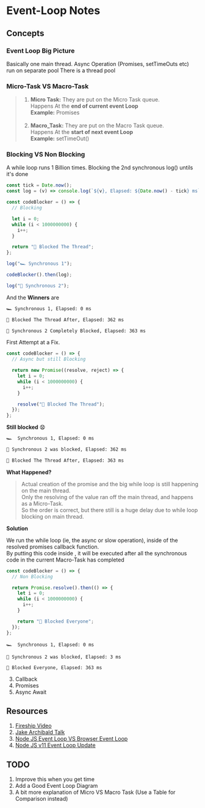 # Event-Loop Notes

## **Concepts**

### **Event Loop Big Picture**

Basically one main thread. Async Operation (Promises, setTimeOuts etc) run on separate pool
There is a thread pool

### **Micro-Task VS Macro-Task**

> 1. **Micro Task:** They are put on the Micro Task queue. <br/> Happens At the **end of current event Loop** <br/> **Example:** Promises <br/><br/>
> 2. **Macro_Task:** They are put on the Macro Task queue. <br/> Happens At the **start of next event Loop** <br/> **Example:** setTimeOut()

### **Blocking VS Non Blocking**

A while loop runs 1 Billion times. Blocking the 2nd synchronous log() untils it's done

```javascript
const tick = Date.now();
const log = (v) => console.log(`${v}, Elapsed: ${Date.now() - tick} ms`);

const codeBlocker = () => {
  // Blocking

  let i = 0;
  while (i < 1000000000) {
    i++;
  }

  return "🐢 Blocked The Thread";
};

log("🏎️ Synchronous 1");

codeBlocker().then(log);

log("🥪 Synchronous 2");
```

And the **Winners** are

```bash
🏎️ Synchronous 1, Elapsed: 0 ms

🐢 Blocked The Thread After, Elapsed: 362 ms

🦥 Synchronous 2 Completely Blocked, Elapsed: 363 ms
```

First Attempt at a Fix.

```javascript
const codeBlocker = () => {
  // Async but still Blocking

  return new Promise((resolve, reject) => {
    let i = 0;
    while (i < 1000000000) {
      i++;
    }

    resolve("🐢 Blocked The Thread");
  });
};
```

**Still blocked** :anguished:

```bash
🏎️  Synchronous 1, Elapsed: 0 ms

🏃 Synchronous 2 was blocked, Elapsed: 362 ms

🐢 Blocked The Thread After, Elapsed: 363 ms
```

**What Happened?** <br/>

> Actual creation of the promise and the big while loop is still happening on the main thread. <br/>
> Only the resolving of the value ran off the main thread, and happens as a Micro-Task. <br/>
> So the order is correct, but there still is a huge delay due to while loop blocking on main thread.

**Solution**

We run the while loop (ie, the async or slow operation), inside of the resolved promises callback function. <br/>
By putting this code inside , it will be executed after all the synchronous code in the current Macro-Task has completed

```javascript
const codeBlocker = () => {
  // Non Blocking

  return Promise.resolve().then(() => {
    let i = 0;
    while (i < 1000000000) {
      i++;
    }

    return "🐢 Blocked Everyone";
  });
};
```

```
🏎️  Synchronous 1, Elapsed: 0 ms

🏃 Synchronous 2 was blocked, Elapsed: 3 ms

🐢 Blocked Everyone, Elapsed: 363 ms
```

3. Callback
4. Promises
5. Async Await

## Resources

1. [Fireship Video](https://youtu.be/vn3tm0quoqE)
2. [Jake Archibald Talk](https://www.youtube.com/watch?v=cCOL7MC4Pl0)
3. [Node JS Event Loop VS Browser Event Loop](https://blog.insiderattack.net/javascript-event-loop-vs-node-js-event-loop-aea2b1b85f5c)
4. [Node JS v11 Event Loop Update](https://blog.insiderattack.net/new-changes-to-timers-and-microtasks-from-node-v11-0-0-and-above-68d112743eb3)

## TODO

1. Improve this when you get time
2. Add a Good Event Loop Diagram
3. A bit more explanation of Micro VS Macro Task (Use a Table for Comparison instead)

